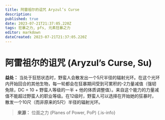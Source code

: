 ```yaml
---
title: 阿雷祖尔的诅咒 Aryzul’s Curse
description: 
published: true
date: 2023-07-21T21:37:05.220Z
tags: 狂暴之力, pfs, 元素狂暴之力
editor: markdown
dateCreated: 2023-07-21T21:37:05.220Z
---
```


# 阿雷祖尔的诅咒 (Aryzul’s Curse, Su)

**益处：** 当处于狂怒状态时，野蛮人会散发出一个5尺半径的辐射光环。在这个光环内开始回合的其他生物，每一轮都会在狂暴期间受到可累积的-2力量减值（强韧免除，DC = 10 + 野蛮人等级的一半 + 他的体质调整值）。来自这个能力的力量减值不能超过野蛮人的职业等级。在12级时，野蛮人可以选择在开始她的狂暴时，散发一个10尺（而非原来的5尺）半径的辐射光环。

> **来源：** 位面之力 (Planes of Power, PoP)
{.is-info}
